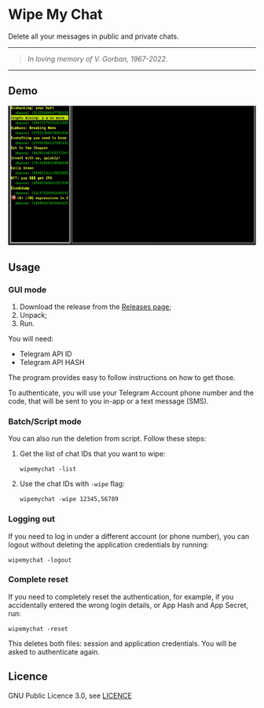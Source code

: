 # Wipe My Chat
Delete all your messages in public and private chats.

---
> _In loving memory of V. Gorban, 1967-2022._
---

## Demo

![](assets/wipemychat.gif)

## Usage

### GUI mode

1. Download the release from the [Releases page][1];
2. Unpack;
3. Run.

You will need:
- Telegram API ID
- Telegram API HASH

The program provides easy to follow instructions on how to get those.

To authenticate, you will use your Telegram Account phone number and the code,
that will be sent to you in-app or a text message (SMS).

### Batch/Script mode

You can also run the deletion from script.  Follow these steps:

1. Get the list of chat IDs that you want to wipe:
   ```shell
   wipemychat -list
   ```
2. Use the chat IDs with `-wipe` flag:
   ```shell
   wipemychat -wipe 12345,56789
   ```

### Logging out

If you need to log in under a different account (or phone number), you can
logout without deleting the application credentials by running:
```
wipemychat -logout
```

### Complete reset

If you need to completely reset the authentication, for example, if you
accidentally entered the wrong login details, or App Hash and App Secret, run:

```
wipemychat -reset
```

This deletes both files: session and application credentials. You will be asked
to authenticate again.

## Licence
GNU Public Licence 3.0, see [LICENCE][2]

[1]: https://github.com/rusq/wipemychat/releases
[2]: LICENCE
